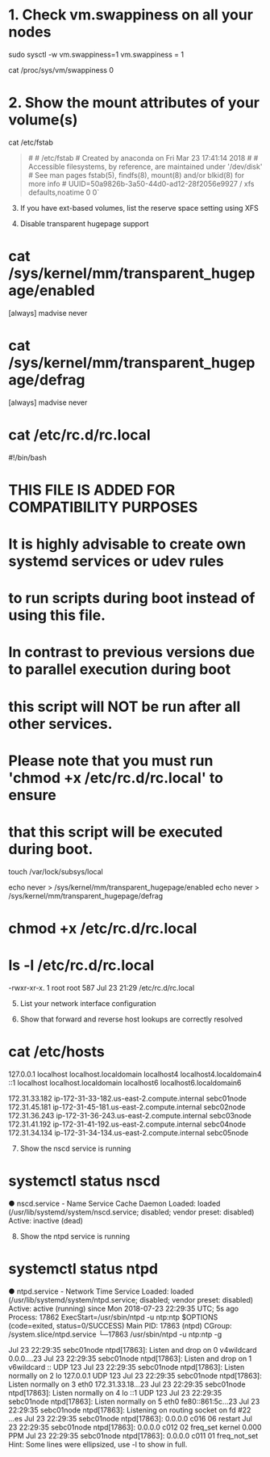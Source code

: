 # 1. Check vm.swappiness on all your nodes
 sudo sysctl -w vm.swappiness=1
vm.swappiness = 1

 cat /proc/sys/vm/swappiness 
0

# 2. Show the mount attributes of your volume(s)
 cat /etc/fstab 

>\#
>\# /etc/fstab
>\# Created by anaconda on Fri Mar 23 17:41:14 2018
>\#
>\# Accessible filesystems, by reference, are maintained under '/dev/disk'
>\# See man pages fstab(5), findfs(8), mount(8) and/or blkid(8) for more info
>\#
>UUID=50a9826b-3a50-44d0-ad12-28f2056e9927 /                       xfs     defaults,noatime        0 0`


3. If you have ext-based volumes, list the reserve space setting
using XFS

4. Disable transparent hugepage support
# cat /sys/kernel/mm/transparent_hugepage/enabled
[always] madvise never
# cat /sys/kernel/mm/transparent_hugepage/defrag
[always] madvise never

# cat /etc/rc.d/rc.local 
#!/bin/bash
# THIS FILE IS ADDED FOR COMPATIBILITY PURPOSES
#
# It is highly advisable to create own systemd services or udev rules
# to run scripts during boot instead of using this file.
#
# In contrast to previous versions due to parallel execution during boot
# this script will NOT be run after all other services.
#
# Please note that you must run 'chmod +x /etc/rc.d/rc.local' to ensure
# that this script will be executed during boot.

touch /var/lock/subsys/local

echo never > /sys/kernel/mm/transparent_hugepage/enabled
echo never > /sys/kernel/mm/transparent_hugepage/defrag 

# chmod +x /etc/rc.d/rc.local
# ls -l /etc/rc.d/rc.local 
-rwxr-xr-x. 1 root root 587 Jul 23 21:29 /etc/rc.d/rc.local


5. List your network interface configuration


6. Show that forward and reverse host lookups are correctly resolved
# cat /etc/hosts
127.0.0.1   localhost localhost.localdomain localhost4 localhost4.localdomain4
::1         localhost localhost.localdomain localhost6 localhost6.localdomain6

172.31.33.182	ip-172-31-33-182.us-east-2.compute.internal     sebc01node
172.31.45.181	ip-172-31-45-181.us-east-2.compute.internal     sebc02node
172.31.36.243	ip-172-31-36-243.us-east-2.compute.internal	sebc03node
172.31.41.192	ip-172-31-41-192.us-east-2.compute.internal	sebc04node
172.31.34.134	ip-172-31-34-134.us-east-2.compute.internal	sebc05node


7. Show the nscd service is running
# systemctl status nscd
● nscd.service - Name Service Cache Daemon
   Loaded: loaded (/usr/lib/systemd/system/nscd.service; disabled; vendor preset: disabled)
   Active: inactive (dead)

8. Show the ntpd service is running
# systemctl status ntpd
● ntpd.service - Network Time Service
   Loaded: loaded (/usr/lib/systemd/system/ntpd.service; disabled; vendor preset: disabled)
   Active: active (running) since Mon 2018-07-23 22:29:35 UTC; 5s ago
  Process: 17862 ExecStart=/usr/sbin/ntpd -u ntp:ntp $OPTIONS (code=exited, status=0/SUCCESS)
 Main PID: 17863 (ntpd)
   CGroup: /system.slice/ntpd.service
           └─17863 /usr/sbin/ntpd -u ntp:ntp -g

Jul 23 22:29:35 sebc01node ntpd[17863]: Listen and drop on 0 v4wildcard 0.0.0....23
Jul 23 22:29:35 sebc01node ntpd[17863]: Listen and drop on 1 v6wildcard :: UDP 123
Jul 23 22:29:35 sebc01node ntpd[17863]: Listen normally on 2 lo 127.0.0.1 UDP 123
Jul 23 22:29:35 sebc01node ntpd[17863]: Listen normally on 3 eth0 172.31.33.18...23
Jul 23 22:29:35 sebc01node ntpd[17863]: Listen normally on 4 lo ::1 UDP 123
Jul 23 22:29:35 sebc01node ntpd[17863]: Listen normally on 5 eth0 fe80::861:5c...23
Jul 23 22:29:35 sebc01node ntpd[17863]: Listening on routing socket on fd #22 ...es
Jul 23 22:29:35 sebc01node ntpd[17863]: 0.0.0.0 c016 06 restart
Jul 23 22:29:35 sebc01node ntpd[17863]: 0.0.0.0 c012 02 freq_set kernel 0.000 PPM
Jul 23 22:29:35 sebc01node ntpd[17863]: 0.0.0.0 c011 01 freq_not_set
Hint: Some lines were ellipsized, use -l to show in full.